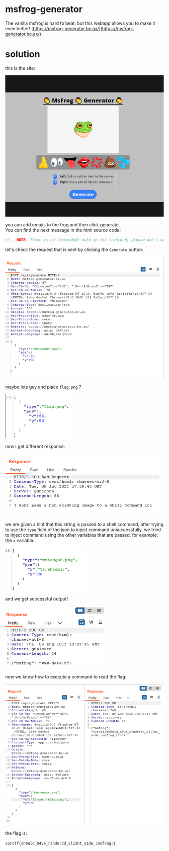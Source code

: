 # msfrog-generator

The vanilla msfrog is hard to beat, 
but this webapp allows you to make it even better!
[https://msfrog-generator.be.ax/](https://msfrog-generator.be.ax/)

# solution

this is the site:

![site](site.png)

you can add emojis to the frog and then click generate. <br>
You can find the next message in the html source code:

```html
<!-- NOTE: There is no (intended) vuln in the frontend, please don't waste your time digging into the JS ;)  -->
```

let's check the request that is sent by clicking the `Generate` button:

![regular request](regular_request.png)

maybe lets gey and place `flag.png` ?

![flag.png in json](flag_png_in_json.png)

now I get different response:

![flag.png response](flag_png_response.png)

we are given a hint that this string is passed to a shell command,
after trying to use the `type` field of the json to inject command unsuccessfully,
we tried to inject command using the other variables that are passed, for example: the `x` variable:

![injecting whoami in x field](whoami_in_x.png)

and we get successful output!

![whoami response](whoami_response.png)

now we know how to execute a command to read the flag:

![reading the flag](reading_the_flag.png)

the flag is:

`corctf{sh0uld_h4ve_r3nder3d_cl13nt_s1de_:msfrog:}`
